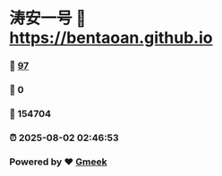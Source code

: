 # 涛安一号 :link: https://bentaoan.github.io 
### :page_facing_up: [97](https://bentaoan.github.io/tag.html) 
### :speech_balloon: 0 
### :hibiscus: 154704 
### :alarm_clock: 2025-08-02 02:46:53 
### Powered by :heart: [Gmeek](https://github.com/Meekdai/Gmeek)
